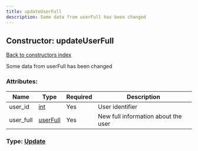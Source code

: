 ```yaml
---
title: updateUserFull
description: Some data from userFull has been changed
---
```

## Constructor: updateUserFull  
[Back to constructors index](index.md)



Some data from userFull has been changed

### Attributes:

| Name     |    Type       | Required | Description |
|----------|---------------|----------|-------------|
|user\_id|[int](../types/int.md) | Yes|User identifier|
|user\_full|[userFull](../constructors/userFull.md) | Yes|New full information about the user|



### Type: [Update](../types/Update.md)


